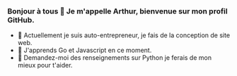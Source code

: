 ### Bonjour à tous 👋 Je m'appelle Arthur, bienvenue sur mon profil GitHub.

- 🔭 Actuellement je suis auto-entrepreneur, je fais de la conception de site web.
- 🌱 J'apprends Go et Javascript en ce moment.
- 💬 Demandez-moi des renseignements sur Python je ferais de mon mieux pour t'aider.

<!--
**Cibouletto/Cibouletto** is a ✨ _special_ ✨ repository because its `README.md` (this file) appears on your GitHub profile.

Here are some ideas to get you started:
### Hi there 👋

- 🔭 I’m currently working on ...
- 🌱 I’m currently learning Javascript and Go
- 👯 I’m looking to collaborate on ...
- 🤔 I’m looking for help with ...
- 💬 Ask me about ...
- 📫 How to reach me: ...
- 😄 Pronouns: ...
- ⚡ Fun fact: ...
-->
